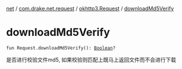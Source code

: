 [net](../../index.md) / [com.drake.net.request](../index.md) / [okhttp3.Request](index.md) / [downloadMd5Verify](./download-md5-verify.md)

# downloadMd5Verify

`fun Request.downloadMd5Verify(): `[`Boolean`](https://kotlinlang.org/api/latest/jvm/stdlib/kotlin/-boolean/index.html)`?`

是否进行校验文件md5, 如果校验则匹配上既马上返回文件而不会进行下载

